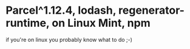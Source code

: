 # Parcel^1.12.4, lodash, regenerator-runtime, on Linux Mint, npm

if you're on linux you probably know what to do ;-)